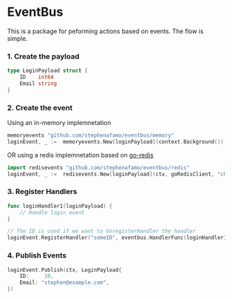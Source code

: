 # EventBus

This is a package for peforming actions based on events. The flow is simple.

### 1. Create the payload

```go
type LoginPayload struct {
    ID    int64
    Email string
}
```

### 2. Create the event

Using an in-memory implemnetation

```go
memoryevents "github.com/stephenafamo/eventbus/memory"
loginEvent, _ :=  memoryevents.New[loginPayload](context.Background())
```

OR using a redis implemnetation based on [go-redis](https://github.com/go-redis/redis/v8)

```go
import redisevents "github.com/stephenafamo/eventbus/redis"
loginEvent, _ :=  redisevents.New[loginPayload](ctx, goRedisClient, "channelName")
```

### 3. Register Handlers

```go
func loginHandler1(loginPayload) {
    // Handle login event
}

// The ID is used if we want to UnregisterHandler the handler
loginEvent.RegisterHandler("someID", eventbus.HandlerFunc(loginHandler1))
```

### 4. Publish Events

```go
loginEvent.Publish(ctx, LoginPayload{
    ID:     10,
    Email: "stephen@example.com",
})
```

